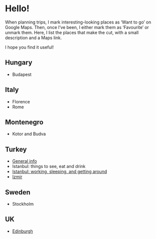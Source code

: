 # Hello!

When planning trips, I mark interesting-looking places as ‘Want to go’ on Google Maps. Then, once I’ve been, I either mark them as ‘Favourite’ or unmark them. Here, I list the places that make the cut, with a small description and a Maps link.

I hope you find it useful!

## Hungary

- Budapest

## Italy

- Florence
- Rome

## Montenegro

- Kotor and Budva

## Turkey

- [General info](turkey.md)
- Istanbul: things to see, eat and drink
- [Istanbul: working, sleeping, and getting around](istanbul1.md)
- [Izmir](izmir.md)

## Sweden

- Stockholm

## UK

- [Edinburgh](edinburgh.md)

<!-- 
### My links

my website is [here](https://tombond.uk). it is hosted here on github pages. -->
